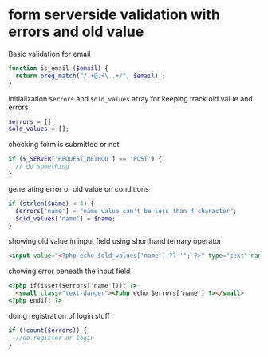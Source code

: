 # form serverside validation with errors and old value     

Basic validation for email   

~~~php
function is_email ($email) {
  return preg_match("/.+@.+\..+/", $email) ;
}
~~~

initialization  `$errors` and `$old_values` array for keeping track old value and errors  
~~~php
$errors = [];
$old_values = [];
~~~

checking form is submitted or not 

~~~php
if ($_SERVER['REQUEST_METHOD'] == 'POST') {
  // do something
}
~~~

generating error or old value on conditions  

~~~php
if (strlen($name) < 4) {
  $errors['name'] = "name value can't be less than 4 character";
  $old_values['name'] = $name;
}
~~~

showing old value in input field using shorthand ternary operator   
~~~html
<input value="<?php echo $old_values['name'] ?? ''; ?>" type="text" name="name" id="name" class="form-control">
~~~

showing error beneath the input field 

~~~html
<?php if(isset($errors['name'])): ?>
  <small class="text-danger"><?php echo $errors['name'] ?></small>
<?php endif; ?>
~~~

doing registration of login stuff

~~~php
if (!count($errors)) {
  //do register or login
}
~~~






